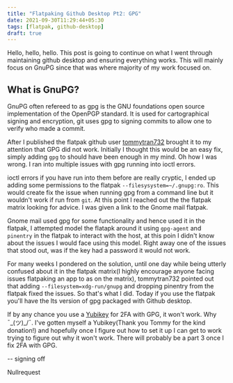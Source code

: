 ```yaml
---
title: "Flatpaking Github Desktop Pt2: GPG"
date: 2021-09-30T11:29:44+05:30
tags: [flatpak, github-desktop]
draft: true
---
```


Hello, hello, hello. This post is going to continue on what I went through maintaining github desktop and ensuring everything works. This will mainly focus on GnuPG since that was where majority of my work focused on.

## What is GnuPG?

GnuPG often refereed to as gpg is the GNU foundations open source implementation of the OpenPGP standard. It is used for cartographical signing and encryption, git uses gpg to signing commits to allow one to verify who made a commit.

After I published the flatpak github user [tommytran732](https://github.com/tommytran732) brought it to my attention that GPG did not work. Initially I thought this would be an easy fix, simply adding `gpg` to should have been enough in my mind. Oh how I was wrong. I ran into multiple issues with gpg running into ioctl errors. 

ioctl errors if you have run into them before are really cryptic, I ended up adding some permissions to the flatpak  `--filesysystem=~/.gnupg:ro`. This would create fix the issue when running gpg from a command line but it wouldn't work if run from `git`. At this point I reached out the the flatpak matrix looking for advice. I was given a link to the Gnome mail flatpak.

Gnome mail used gpg for some functionality and hence used it in the flatpak, I attempted model the flatapk around it using `gpg-agent` and `pinentry` in the flatpak to interact with the host, at this poin I didn't know about the issues I would face using this model. Right away one of the issues that stood out, was if the key had a password it would not work. 

For many weeks I pondered on the solution, until one day while being utterly confused about it in the flatpak matrix(I highly encourage anyone facing issues flatpaking an app to as on the matrix), tommytran732 pointed out that adding `--filesystem=xdg-run/gnupg` and dropping pinentry from the flatpak fixed the issues. So that's what I did. Today if you use the flatpak you'll have the lts version of gpg packaged with Github desktop. 

If by any chance you use a [Yubikey](https://www.yubico.com/) for 2FA with GPG, it won't work. Why ¯\_(ツ)_/¯. I've gotten myself a Yubikey(Thank you Tommy for the kind donation!) and hopefully once I figure out how to set it up I can get to work trying to figure out why it won't work. There will probably be a part 3 once I fix 2FA with GPG.

-- signing off

Nullrequest